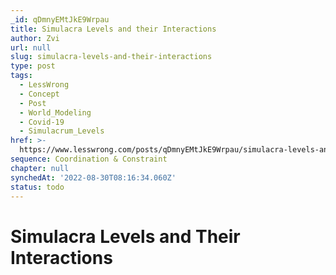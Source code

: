 ```yaml
---
_id: qDmnyEMtJkE9Wrpau
title: Simulacra Levels and their Interactions
author: Zvi
url: null
slug: simulacra-levels-and-their-interactions
type: post
tags:
  - LessWrong
  - Concept
  - Post
  - World_Modeling
  - Covid-19
  - Simulacrum_Levels
href: >-
  https://www.lesswrong.com/posts/qDmnyEMtJkE9Wrpau/simulacra-levels-and-their-interactions
sequence: Coordination & Constraint
chapter: null
synchedAt: '2022-08-30T08:16:34.060Z'
status: todo
---
```


# Simulacra Levels and Their Interactions
